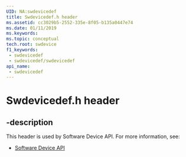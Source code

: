```yaml
---
UID: NA:swdevicedef
title: Swdevicedef.h header
ms.assetid: cc3029b5-2552-335e-8f05-b135a0447e74
ms.date: 01/11/2019
ms.keywords: 
ms.topic: conceptual
tech.root: swdevice
f1_keywords:
 - swdevicedef
 - swdevicedef/swdevicedef
api_name:
 - swdevicedef
---
```


# Swdevicedef.h header


## -description

This header is used by Software Device API. For more information, see:

- [Software Device API](../_swdevice/index.md)

